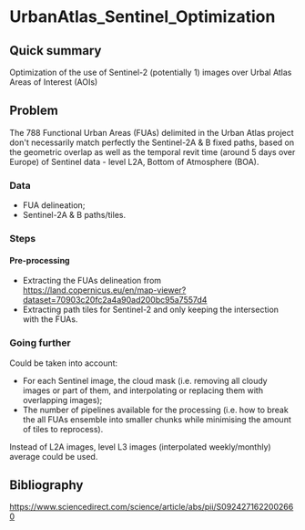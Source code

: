 # UrbanAtlas_Sentinel_Optimization


## Quick summary

Optimization of the use of Sentinel-2 (potentially 1) images over Urbal Atlas Areas of Interest (AOIs)

## Problem

The 788 Functional Urban Areas (FUAs) delimited in the Urban Atlas project don't necessarily match perfectly the Sentinel-2A & B fixed paths, based on
the geometric overlap as well as the temporal revit time (around 5 days over Europe) of Sentinel data - level L2A, Bottom of Atmosphere (BOA).

### Data

- FUA delineation;
- Sentinel-2A & B paths/tiles.

### Steps

#### Pre-processing

- Extracting the FUAs delineation from https://land.copernicus.eu/en/map-viewer?dataset=70903c20fc2a4a90ad200bc95a7557d4
- Extracting path tiles for Sentinel-2 and only keeping the intersection with the FUAs.

### Going further

Could be taken into account:
- For each Sentinel image, the cloud mask (i.e. removing all cloudy images or part of them, and interpolating or replacing them with overlapping images);
- The number of pipelines available for the processing (i.e. how to break the all FUAs ensemble into smaller chunks while minimising the amount of tiles to reprocess).

Instead of L2A images, level L3 images (interpolated weekly/monthly) average could be used. 


## Bibliography

https://www.sciencedirect.com/science/article/abs/pii/S0924271622002660
